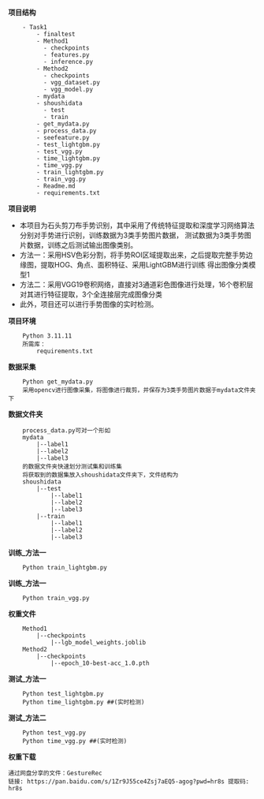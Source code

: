 **项目结构**
```
    - Task1
        - finaltest
        - Method1
          - checkpoints
          - features.py
          - inference.py
        - Method2
          - checkpoints
          - vgg_dataset.py
          - vgg_model.py
        - mydata
        - shoushidata
          - test
          - train
        - get_mydata.py
        - process_data.py
        - seefeature.py
        - test_lightgbm.py
        - test_vgg.py
        - time_lightgbm.py
        - time_vgg.py
        - train_lightgbm.py
        - train_vgg.py
        - Readme.md
        - requirements.txt
```
**项目说明**
- 本项目为石头剪刀布手势识别，其中采用了传统特征提取和深度学习网络算法分别对手势进行识别，训练数据为3类手势图片数据，
测试数据为3类手势图片数据，训练之后测试输出图像类别。
- 方法一：采用HSV色彩分割，将手势ROI区域提取出来，之后提取完整手势边缘图，提取HOG、角点、面积特征、采用LightGBM进行训练
得出图像分类模型1
- 方法二：采用VGG19卷积网络，直接对3通道彩色图像进行处理，16个卷积层对其进行特征提取，3个全连接层完成图像分类
- 此外，项目还可以进行手势图像的实时检测。

**项目环境**
```
    Python 3.11.11
    所需库：
        requirements.txt
```
**数据采集**
```
    Python get_mydata.py
    采用opencv进行图像采集，将图像进行裁剪，并保存为3类手势图片数据于mydata文件夹下
```
**数据文件夹**
```
    process_data.py可对一个形如
    mydata
        |--label1
        |--label2
        |--label3
    的数据文件夹快速划分测试集和训练集
    将获取到的数据集放入shoushidata文件夹下，文件结构为
    shoushidata
        |--test
            |--label1
            |--label2
            |--label3
        |--train
            |--label1
            |--label2
            |--label3
```
**训练_方法一**
```
    Python train_lightgbm.py
```
**训练_方法一**
```
    Python train_vgg.py
```
**权重文件**
```
    Method1
        |--checkpoints
            |--lgb_model_weights.joblib
    Method2
        |--checkpoints
            |--epoch_10-best-acc_1.0.pth

```
**测试_方法一**
```
    Python test_lightgbm.py
    Python time_lightgbm.py ##(实时检测)
```
**测试_方法二**
```
    Python test_vgg.py
    Python time_vgg.py ##(实时检测)
```
**权重下载**
```
通过网盘分享的文件：GestureRec
链接: https://pan.baidu.com/s/1Zr9J55ce4Zsj7aEQ5-agog?pwd=hr8s 提取码: hr8s
```